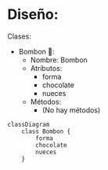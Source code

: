 # Diseño:

Clases:
- Bombon 🧆:
    - Nombre: Bombon
    - Atributos:
        - forma
        - chocolate
        - nueces
    - Métodos:
        - (No hay métodos)
  
```mermaid
classDiagram
    class Bombon {
        forma
        chocolate
        nueces
    }
```